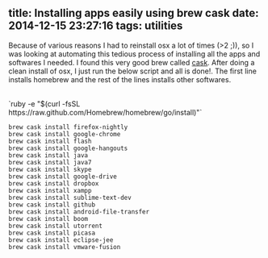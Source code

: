title: Installing apps easily using brew cask
date: 2014-12-15 23:27:16
tags: utilities
---

Because of various reasons I had to reinstall osx a lot of times (>2 ;)), so I was looking at automating this tedious process of installing all the apps and softwares I needed. I found this very good brew called [cask][1]. After doing a clean install of osx, I just run the below script and all is done!. The first line installs homebrew and the rest of the lines installs other softwares.

<br/>
`ruby -e "$(curl -fsSL https://raw.github.com/Homebrew/homebrew/go/install)"`

```
brew cask install firefox-nightly
brew cask install google-chrome
brew cask install flash
brew cask install google-hangouts
brew cask install java 
brew cask install java7
brew cask install skype
brew cask install google-drive
brew cask install dropbox
brew cask install xampp
brew cask install sublime-text-dev
brew cask install github
brew cask install android-file-transfer
brew cask install boom
brew cask install utorrent
brew cask install picasa
brew cask install eclipse-jee
brew cask install vmware-fusion
```

[1]: http://caskroom.io/